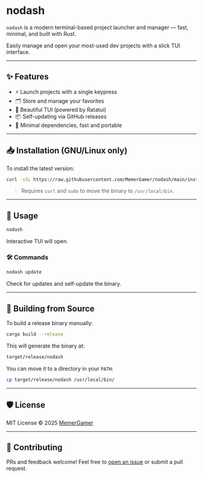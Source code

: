 # nodash

`nodash` is a modern terminal-based project launcher and manager — fast, minimal, and built with Rust.

Easily manage and open your most-used dev projects with a slick TUI interface.

---

## ✨ Features

- ⚡ Launch projects with a single keypress
- 🗂 Store and manage your favorites
- 🎨 Beautiful TUI (powered by Ratatui)
- 📦 Self-updating via GitHub releases
- 🧩 Minimal dependencies, fast and portable

---

## 📥 Installation (GNU/Linux only)

To install the latest version:

```bash
curl -sSL https://raw.githubusercontent.com/MemerGamer/nodash/main/install.sh | bash
```

> Requires `curl` and `sudo` to move the binary to `/usr/local/bin`.

---

## 🚀 Usage

```bash
nodash
```

Interactive TUI will open.

### 🛠 Commands

```bash
nodash update
```

Check for updates and self-update the binary.

---

## 🔧 Building from Source

To build a release binary manually:

```bash
cargo build --release
```

This will generate the binary at:

```bash
target/release/nodash
```

You can move it to a directory in your `PATH`:

```bash
cp target/release/nodash /usr/local/bin/
```

---

## 🛡 License

MIT License © 2025 [MemerGamer](https://github.com/MemerGamer)

---

## 🙌 Contributing

PRs and feedback welcome! Feel free to [open an issue](https://github.com/MemerGamer/nodash/issues) or submit a pull request.
